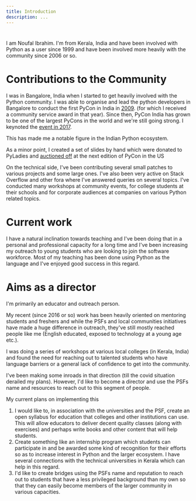 ```yaml
---
title: Introduction
description: ...
---
```


# 


I am Noufal Ibrahim. I'm from Kerala, India and have been involved
with Python as a user since 1999 and have been involved more heavily
with the community since 2006 or so. 


# Contributions to the Community


I was in Bangalore, India when I started to get heavily involved with
the Python community. I was able to organise and lead the python
developers in Bangalore to conduct the first PyCon in India in [2009](https://in.pycon.org/2009). 
(for which I received a community service award in that year). Since
then, PyCon India has grown to be one of the largest PyCons in the
world and we're still going strong. I keynoted the [event in 2017](https://in.pycon.org/2017/#speakers).


This has made me a notable figure in the Indian Python ecosystem.


As a minor point, I created a set of slides by hand which were donated
to PyLadies and [auctioned
off](https://twitter.com/pyladies/status/995466266042359808) at the
next edition of PyCon in the US


On the technical side, I've been contributing several small patches to
various projects and some large ones. I've also been very active on
Stack Overflow and other fora where I've answered queries on several
topics. I've conducted many workshops at community events, for college
students at their schools and for corporate audiences at companies on
various Python related topics. 


# Current work


I have a natural inclination towards teaching and I've been doing that
in a personal and professional capacity for a long time and I've been
increasing my outreach to young students who are looking to join the
software workforce. Most of my teaching has been done using Python as
the language and I've enjoyed good success in this regard. 


# Aims as a director


I'm primarily an educator and outreach person.


My recent (since 2016 or so) work has been heavily oriented on
mentoring students and freshers and while the PSFs and local
communities initiatives have made a huge difference in outreach,
they've still mostly reached people like me (English educated, exposed
to technology at a young age etc.).


I was doing a series of workshops at various local colleges (in
Kerala, India) and found the need for reaching out to talented
students who have language barriers or a general lack of confidence to
get into the community.


I've been making some inroads in that direction (till the covid
situation derailed my plans). However, I'd like to become a director
and use the PSFs name and resources to reach out to this segment of
people.


My current plans on implementing this


1. I would like to, in association with the universities and the PSF,
 create an open syllabus for education that colleges and other
 institutions can use. This will allow educators to deliver decent
 quality classes (along with exercises) and perhaps write books and
 other content that will help students.
2. Create something like an internship program which students can
 participate in and be awarded some kind of recognition for their
 efforts so as to increase interest in Python and the larger
 ecosystem. I have several connections with the technical
 universities in Kerala which can help in this regard.
3. I'd like to create bridges using the PSFs name and reputation to
 reach out to students that have a less privileged background than
 my own so that they can easily become members of the larger
 community in various capacities.


